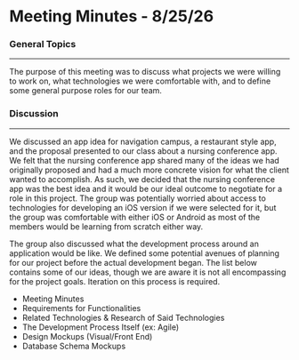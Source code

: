 # Meeting Minutes - 8/25/26

### General Topics
---
The purpose of this meeting was to discuss what projects we were willing to work on, what technologies we were comfortable with, and to define some general purpose roles for our team.

### Discussion
---
We discussed an app idea for navigation campus, a restaurant style app, and the proposal presented to our class about a nursing conference app.  We felt that the nursing conference app shared many of the ideas we had originally proposed and had a much more concrete vision for what the client wanted to accomplish.  As such, we decided that the nursing conference app was the best idea and it would be our ideal outcome to negotiate for a role in this project.  The group was potentially worried about access to technologies for developing an iOS version if we were selected for it, but the group was comfortable with either iOS or Android as most of the members would be learning from scratch either way.

The group also discussed what the development process around an application would be like.  We defined some potential avenues of planning for our project before the actual development began.  The list below contains some of our ideas, though we are aware it is not all encompassing for the project goals.  Iteration on this process is required.
 - Meeting Minutes
 - Requirements for Functionalities
 - Related Technologies & Research of Said Technologies
 - The Development Process Itself (ex: Agile)
 - Design Mockups (Visual/Front End)
 - Database Schema Mockups
